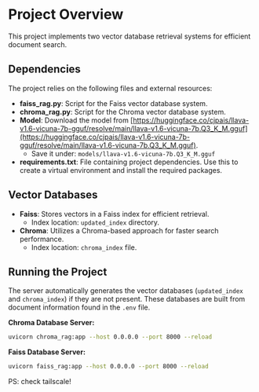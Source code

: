 # Project Overview

This project implements two vector database retrieval systems for efficient document search.

## Dependencies

The project relies on the following files and external resources:

* **faiss_rag.py**: Script for the Faiss vector database system.
* **chroma_rag.py**: Script for the Chroma vector database system.
* **Model**: Download the model from [https://huggingface.co/cjpais/llava-v1.6-vicuna-7b-gguf/resolve/main/llava-v1.6-vicuna-7b.Q3_K_M.gguf](https://huggingface.co/cjpais/llava-v1.6-vicuna-7b-gguf/resolve/main/llava-v1.6-vicuna-7b.Q3_K_M.gguf).
    * Save it under: `models/llava-v1.6-vicuna-7b.Q3_K_M.gguf`
* **requirements.txt**: File containing project dependencies. Use this to create a virtual environment and install the required packages.

## Vector Databases

* **Faiss**: Stores vectors in a Faiss index for efficient retrieval.
    * Index location: `updated_index` directory.
* **Chroma**: Utilizes a Chroma-based approach for faster search performance.
    * Index location: `chroma_index` file.

## Running the Project

The server automatically generates the vector databases (`updated_index` and `chroma_index`) if they are not present. These databases are built from document information found in the `.env` file.

**Chroma Database Server:**

```bash
uvicorn chroma_rag:app --host 0.0.0.0 --port 8000 --reload
```


**Faiss Database Server:**
```bash
uvicorn faiss_rag:app --host 0.0.0.0 --port 8000 --reload
```

PS: check tailscale!
